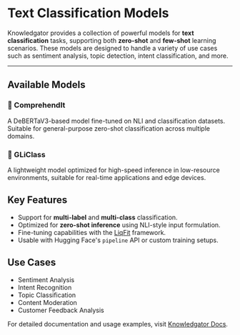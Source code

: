 # Text Classification Models

Knowledgator provides a collection of powerful models for **text classification** tasks, supporting both **zero-shot** and **few-shot** learning scenarios. These models are designed to handle a variety of use cases such as sentiment analysis, topic detection, intent classification, and more.

---

## Available Models

### 🔹 ComprehendIt
A DeBERTaV3-based model fine-tuned on NLI and classification datasets. Suitable for general-purpose zero-shot classification across multiple domains.

### 🔹 GLiClass
A lightweight model optimized for high-speed inference in low-resource environments, suitable for real-time applications and edge devices.

## Key Features

- Support for **multi-label** and **multi-class** classification.
- Optimized for **zero-shot inference** using NLI-style input formulation.
- Fine-tuning capabilities with the [LiqFit](https://github.com/Knowledgator/LiqFit) framework.
- Usable with Hugging Face's `pipeline` API or custom training setups.

## Use Cases

- Sentiment Analysis  
- Intent Recognition  
- Topic Classification  
- Content Moderation  
- Customer Feedback Analysis  

For detailed documentation and usage examples, visit [Knowledgator Docs](https://docs.knowledgator.com/).
